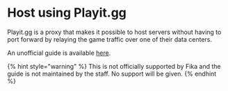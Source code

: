 # Host using Playit.gg

Playit.gg is a proxy that makes it possible to host servers without having to port forward by relaying the game traffic over one of their data centers.&#x20;

An unofficial guide is available [here](https://discuss.playit.gg/t/setup-an-escape-from-tarkov-multiplayer-server-with-spt-fika/3352).

{% hint style="warning" %}
This is not officially supported by Fika and the guide is not maintained by the staff. No support will be given.
{% endhint %}
